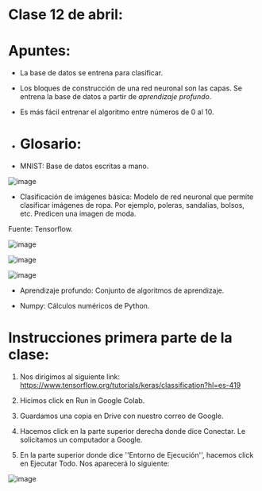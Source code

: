 # Clase 12 de abril: 

# **Apuntes**:

- La base de datos se entrena para clasificar.
  
- Los bloques de construcción de una red neuronal son las capas. Se entrena la base de datos a partir de *aprendizaje profundo*.
  
- Es más fácil entrenar el algoritmo entre números de 0 al 10.

- # **Glosario**:
- MNIST: Base de datos escritas a mano.

![image](https://github.com/ValentinaOchoa09/audiv027-2024-1/assets/127344361/1660e6b6-976a-4b20-b940-782be148e59b)

- Clasificación de imágenes básica: Modelo de red neuronal que permite clasificar imágenes de ropa. Por ejemplo, poleras, sandalias, bolsos, etc. Predicen una imagen de moda.

Fuente: Tensorflow.

![image](https://github.com/ValentinaOchoa09/audiv027-2024-1/assets/127344361/1f7baf05-25d6-4650-be52-85ae018b1bc4)

![image](https://github.com/ValentinaOchoa09/audiv027-2024-1/assets/127344361/35c55865-d5eb-44b3-9d14-81dcc83fc60d)

![image](https://github.com/ValentinaOchoa09/audiv027-2024-1/assets/127344361/4c78d3ab-97e6-4e83-9bb6-f196c7b5dc07)

  - Aprendizaje profundo: Conjunto de algoritmos de aprendizaje.

 - Numpy: Cálculos numéricos de Python. 

# **Instrucciones primera parte de la clase:**
1. Nos dirigimos al siguiente link: https://www.tensorflow.org/tutorials/keras/classification?hl=es-419
   
2. Hicimos click en Run in Google Colab.
   
3. Guardamos una copia en Drive con nuestro correo de Google.
   
4. Hacemos click en la parte superior derecha donde dice Conectar. Le solicitamos un computador a Google.
   
5. En la parte superior donde dice ''Entorno de Ejecución'', hacemos click en Ejecutar Todo. Nos aparecerá lo siguiente:

![image](https://github.com/ValentinaOchoa09/audiv027-2024-1/assets/127344361/89c99e2f-88d8-48d9-8b5b-d677e6d8cbcf)
